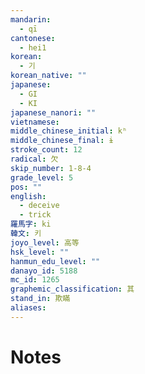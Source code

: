 ```yaml
---
mandarin:
  - qī
cantonese:
  - hei1
korean:
  - 기
korean_native: ""
japanese:
  - GI
  - KI
japanese_nanori: ""
vietnamese:
middle_chinese_initial: kʰ
middle_chinese_final: ɨ
stroke_count: 12
radical: 欠
skip_number: 1-8-4
grade_level: 5
pos: ""
english:
  - deceive
  - trick
羅馬字: ki
韓文: 키
joyo_level: 高等
hsk_level: ""
hanmun_edu_level: ""
danayo_id: 5188
mc_id: 1265
graphemic_classification: 其
stand_in: 欺瞞
aliases:
---
```


# Notes
